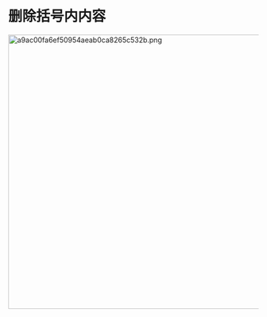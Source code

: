 # 删除括号内内容

<img src="../../../_resources/a9ac00fa6ef50954aeab0ca8265c532b.png" alt="a9ac00fa6ef50954aeab0ca8265c532b.png" width="1023" height="551">